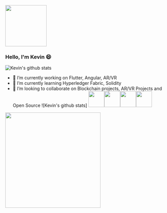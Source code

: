 <p>
  <img src="https://github.com/lordvins226/lordvins226/blob/master/assets/animation1.gif" width="130" height="130">
</p>

### Hello, I'm Kevin 😄 

![Kevin's github stats](https://github-readme-stats.vercel.app/api?username=lordvins226&show_icons=true&theme=tokyonight)

- 🔭 I’m currently working on Flutter, Angular, AR/VR
- 🌱 I’m currently learning Hyperledger Fabric, Solidity
- 👯 I’m looking to collaborate on Blockchain projects, AR/VR Projects and Open Source
![Kevin's github stats]
<img src="https://github.com/lordvins226/lordvins226/blob/master/assets/flutter.svg" width="50" height="50"><img src="https://github.com/lordvins226/lordvins226/blob/master/assets/angular.svg" width="50" height="50"><img src="https://github.com/lordvins226/lordvins226/blob/master/assets/google-arcore.svg" width="50" height="50"><img src="https://github.com/lordvins226/lordvins226/blob/master/assets/solidity.svg" width="50" height="50">


<p >
<img src="https://github.com/lordvins226/lordvins226/blob/master/assets/animation2.gif" width="300" height="300">
</p>

<!--
**lordvins226/lordvins226** is a ✨ _special_ ✨ repository because its `README.md` (this file) appears on your GitHub profile.

Here are some ideas to get you started:



- 🤔 I’m looking for help with ...
- 💬 Ask me about ...
- 📫 How to reach me: ...
- 😄 Pronouns: ...
- ⚡ Fun fact: ...
-->
